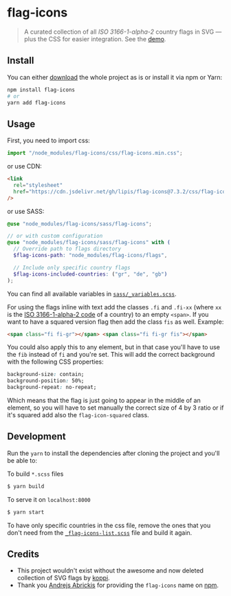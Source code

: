 # flag-icons

> A curated collection of all _ISO 3166-1-alpha-2_ country flags in SVG — plus the CSS for easier integration. See the [demo](https://flagicons.lipis.dev).

## Install

You can either [download](https://github.com/lipis/flag-icons/archive/main.zip) the whole project as is or install it via npm or Yarn:

```bash
npm install flag-icons
# or
yarn add flag-icons
```

## Usage

First, you need to import css:

```js
import "/node_modules/flag-icons/css/flag-icons.min.css";
```

or use CDN:

```html
<link
  rel="stylesheet"
  href="https://cdn.jsdelivr.net/gh/lipis/flag-icons@7.3.2/css/flag-icons.min.css"
/>
```

or use SASS:

```scss
@use "node_modules/flag-icons/sass/flag-icons";

// or with custom configuration
@use "node_modules/flag-icons/sass/flag-icons" with (
  // Override path to flags directory
  $flag-icons-path: "node_modules/flag-icons/flags",

  // Include only specific country flags
  $flag-icons-included-countries: ("gr", "de", "gb")
);
```

You can find all available variables in [`sass/_variables.scss`](sass/_variables.scss).

For using the flags inline with text add the classes `.fi` and `.fi-xx` (where `xx` is the [ISO 3166-1-alpha-2 code](https://www.iso.org/obp/ui/#search/code/) of a country) to an empty `<span>`. If you want to have a squared version flag then add the class `fis` as well. Example:

```html
<span class="fi fi-gr"></span> <span class="fi fi-gr fis"></span>
```

You could also apply this to any element, but in that case you'll have to use the `fib` instead of `fi` and you're set. This will add the correct background with the following CSS properties:

```css
background-size: contain;
background-position: 50%;
background-repeat: no-repeat;
```

Which means that the flag is just going to appear in the middle of an element, so you will have to set manually the correct size of 4 by 3 ratio or if it's squared add also the `flag-icon-squared` class.

## Development

Run the `yarn` to install the dependencies after cloning the project and you'll be able to:

To build `*.scss` files

```bash
$ yarn build
```

To serve it on `localhost:8000`

```bash
$ yarn start
```

To have only specific countries in the css file, remove the ones that you don't need from the [`_flag-icons-list.scss`](sass/_flag-icons-list.scss) file and build it again.

## Credits

- This project wouldn't exist without the awesome and now deleted collection of SVG flags by [koppi](https://github.com/koppi).
- Thank you [Andrejs Abrickis](https://twitter.com/andrejsabrickis) for providing the `flag-icons` name on [npm](https://www.npmjs.com/package/flag-icons).
